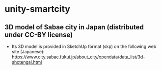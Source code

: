 # unity-smartcity

## 3D model of Sabae city in Japan (distributed under CC-BY license)

- Its 3D model is provided in SketchUp format (skp) on the following web site (Japanese): https://www.city.sabae.fukui.jp/about_city/opendata/data_list/3d-shotengai.html
 
